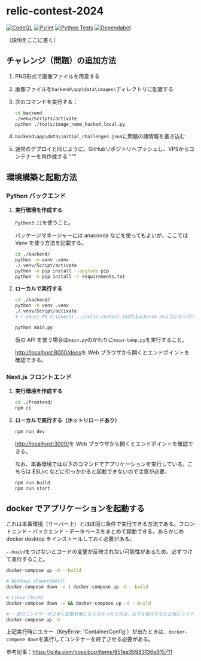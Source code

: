 # relic-contest-2024

[![CodeQL](https://github.com/hashin2425/relic-contest-2024/actions/workflows/codeql.yml/badge.svg?branch=main)](https://github.com/hashin2425/relic-contest-2024/actions/workflows/codeql.yml)
[![Pylint](https://github.com/hashin2425/relic-contest-2024/actions/workflows/pylint.yml/badge.svg?branch=main)](https://github.com/hashin2425/relic-contest-2024/actions/workflows/pylint.yml)
[![Python Tests](https://github.com/hashin2425/relic-contest-2024/actions/workflows/unittest.yml/badge.svg?branch=main)](https://github.com/hashin2425/relic-contest-2024/actions/workflows/unittest.yml)
[![Dependabot](https://github.com/hashin2425/relic-contest-2024/actions/workflows/dependabot/dependabot-updates/badge.svg?branch=main)](https://github.com/hashin2425/relic-contest-2024/actions/workflows/dependabot/dependabot-updates)

（説明をここに書く）

## チャレンジ（問題）の追加方法

1. PNG形式で画像ファイルを用意する
2. 画像ファイルを`backend\app\data\images\`ディレクトリに配置する
3. 次のコマンドを実行する：

    ```sh
    cd backend
    ./venv/Scripts/activate
    python ./tools/image_name_hashed.local.py
    ```

4. `backend\app\data\initial_challenges.json`に問題の諸情報を書き込む
5. 通常のデプロイと同じように、GitHubリポジトリへプッシュし、VPSからコンテナーを再作成する
"""

## 環境構築と起動方法

### Python バックエンド

1. **実行環境を作成する**

   `Python3.11`を使うこと。

   パッケージマネージャーには anaconda などを使ってもよいが、ここでは Venv を使う方法を記載する。

   ```sh
   cd ./backend/
   python -m venv .venv
   ./.venv/Script/activate
   python -m pip install --upgrade pip
   python -m pip install -r requirements.txt
   ```

2. **ローカルで実行する**

   ```sh
   cd ./backend/
   python -m venv .venv
   ./.venv/Script/activate
   # (.venv) PS C:\Users\...\relic-contest-2024\backend> のようになっていれば上記は実行不要

   python main.py
   ```

   仮の API を使う場合は`main.py`のかわりに`main-temp.py`を実行すること。

   <http://localhost:8000/docs>を Web ブラウザから開くとエンドポイントを確認できる。

### Next.js フロントエンド

1. **実行環境を作成する**

   ```sh
   cd ./frontend/
   npm ci
   ```

2. **ローカルで実行する（ホットリロードあり）**

   ```sh
   npm run dev
   ```

   <http://localhost:3000/>を Web ブラウザから開くとエンドポイントを確認できる。

   なお、本番環境では以下のコマンドでアプリケーションを実行している。こちらは ESLint などに引っかかると起動できないので注意が必要。

   ```sh
   npm run build
   npm run start
   ```

## docker でアプリケーションを起動する

これは本番環境（サーバー上）とほぼ同じ条件で実行できる方法である。フロントエンド・バックエンド・データベースをまとめて起動できる。あらかじめ docker desktop をインストールしておく必要がある。

`--build`をつけないとコードの変更が反映されない可能性があるため、必ずつけて実行すること。

```sh
docker-compose up -d --build

# Windows (PowerShell)
docker-compose down -v | docker-compose up -d --build

# Linux (bash)
docker-compose down -v && docker-compose up -d --build

# 一部のコンテナーが上手く起動状態にならなかったときは、以下を実行すると正常にシステム全体が稼働する
docker-compose up -d
```

上記実行時にエラー（KeyError: 'ContainerConfig'）が出たときは、`docker-compose down`を実行してコンテナーを終了させる必要がある。

参考記事：<https://qiita.com/vossibop/items/851ea35983136e615711>
